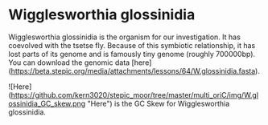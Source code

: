 Wigglesworthia glossinidia
==========================

Wigglesworthia glossinidia is the organism for our investigation. It
has coevolved with the tsetse fly. Because of this symbiotic
relationship, it has lost parts of its genome and is famously tiny
genome (roughly 700000bp). You can download the genomic data [here]
(https://beta.stepic.org/media/attachments/lessons/64/W.glossinidia.fasta).

![Here]
(https://github.com/kern3020/stepic_moor/tree/master/multi_oriC/img/W.glossinidia_GC_skew.png "Here")
is the GC Skew for Wigglesworthia glossinidia.

